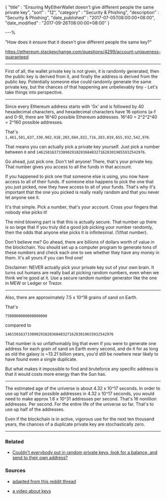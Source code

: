 {
"title"       : "Ensuring MyEtherWallet doesn't give different people the same private key",
"sort"        : "12",
"category"    : "Security & Phishing",
"description" : "Security & Phishing",
"date_published" : "2017-07-05T08:00:00+08:00",
"date_modified"  : "2017-09-26T08:00:00+08:00"
}

---%


"How does it ensure that it doesn't give different people the same key?"

https://ethereum.stackexchange.com/questions/4299/account-uniqueness-guaranteed

---

First of all, the wallet private key is not given, it is randomly generated, then the public key is derived from it, and finally the address is derived from the public key. Potentially someone else could randomly generate the same private key, but the chances of that happening are unbelievably tiny - Let's take things into perspective.

---

Since every Ethereum address starts with '0x' and is followed by 40 hexadecimal characters, and hexadecimal characters have 16 options (a-f and 0-9), there are 16^40 possible Ethereum addresses. 16^40 = 2^2^2^40 = 2^160 possible addresses.

That's `1,461,501,637,330,902,918,203,684,832,716,283,019,655,932,542,976`.

That means you can actually pick a private key yourself. Just pick a number between `0` and `1461501637330902918203684832716283019655932542976`.

Go ahead, just pick one. Don't tell anyone! There, that's your private key. That number gives you access to all the funds in that account.

If you happened to pick one that someone else is using, you now have access to all of their funds. If someone else happens to pick the one that you just picked, now they have access to all of your funds. That's why it's important that the one you picked is really really random and that you never let anyone see it.

It's that simple. Pick a number, that's your account. Cross your fingers that nobody else picks it!

The mind blowing part is that this is actually secure. That number up there is so large that if you truly did a good job picking your number randomly, then the odds that anyone else picks it is infintesimal. (1/that number).

Don't believe me? Go ahead, there are billions of dollars worth of value in the blockchain. You should set up a computer program to generate tons of these numbers and check each one to see whether they have any money in them. It's all yours if you can find one!

Disclaimer: NEVER actually pick your private key out of your own brain. It turns out humans are really bad at picking random numbers, even when we think we're good at it. Use a secure random number generator like the one in MEW or Ledger or Trezor.

---


Also, there are approximately 7.5 x 10^18 grains of sand on Earth.

That's

`7500000000000000000`

compared to

`1461501637330902918203684832716283019655932542976`

That number is so unfathomably big that even if you were to generate one address for each grain of sand on Earth every second, and do it for as long as old the galaxy is ~13.21 billion years, you'd still be nowhere near likely to have found even a single duplicate.

But what makes it impossible to find and bruteforce any specific address is that it would costs more energy than the Sun has.

---

The estimated age of the universe is about 4.32 x 10^17 seconds. In order to use up half of the possible addresses in 4.32 x 10^17 seconds, you would need to make approx 1.6 x 10^31 addresses per second. That's 16 nonillion addresses. Per second. For the entire life of the universe so far. That's to use up half of the addresses.

Even if the blockchain is in active, vigorous use for the next ten thousand years, the chances of a duplicate private key are stochastically zero.

---

### Related

- [Couldn't everybody put in random private keys, look for a balance, and send to their own address?](https://kb.myetherwallet.com/faq/couldnt-everybody-put-in-a-random-key-and-send-to-own-address.html)


### Sources
- [adapted from this reddit thread](https://www.reddit.com/r/ethereum/comments/6fr2lx/updated_its_time_to_get_real_stop_relying_on/diki8iz/)

- [a video about keys](http://decypher.tv/series/ethereum-development/video/2)
